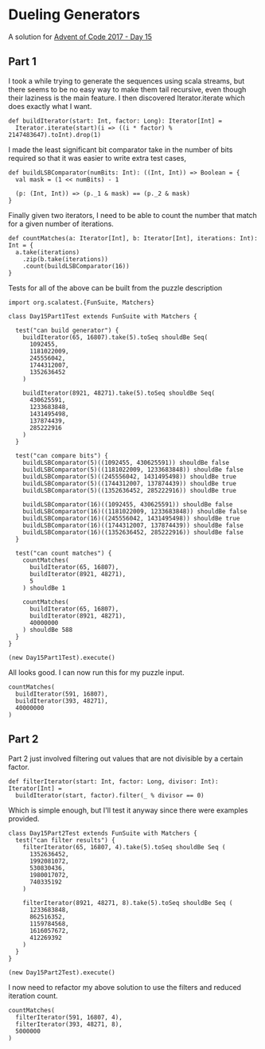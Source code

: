 # Dueling Generators

A solution for [Advent of Code 2017 - Day 15](http://adventofcode.com/2017/day/15)

## Part 1

I took a while trying to generate the sequences using scala streams, but there
seems to be no easy way to make them tail recursive, even though their laziness
is the main feature. I then discovered Iterator.iterate which does exactly what
I want. 

```tut:book
def buildIterator(start: Int, factor: Long): Iterator[Int] =
  Iterator.iterate(start)(i => ((i * factor) % 2147483647).toInt).drop(1)
```

I made the least significant bit comparator take in the number of bits required
so that it was easier to write extra test cases,

```tut:book
def buildLSBComparator(numBits: Int): ((Int, Int)) => Boolean = {
  val mask = (1 << numBits) - 1

  (p: (Int, Int)) => (p._1 & mask) == (p._2 & mask)
}
```

Finally given two iterators, I need to be able to count the number that match
for a given number of iterations.

```tut:book
def countMatches(a: Iterator[Int], b: Iterator[Int], iterations: Int): Int = {
  a.take(iterations)
    .zip(b.take(iterations))
    .count(buildLSBComparator(16))
}
```

Tests for all of the above can be built from the puzzle description

```tut:book
import org.scalatest.{FunSuite, Matchers}

class Day15Part1Test extends FunSuite with Matchers {

  test("can build generator") {
    buildIterator(65, 16807).take(5).toSeq shouldBe Seq(
      1092455,
      1181022009,
      245556042,
      1744312007,
      1352636452
    )

    buildIterator(8921, 48271).take(5).toSeq shouldBe Seq(
      430625591,
      1233683848,
      1431495498,
      137874439,
      285222916
    )
  }

  test("can compare bits") {
    buildLSBComparator(5)((1092455, 430625591)) shouldBe false
    buildLSBComparator(5)((1181022009, 1233683848)) shouldBe false
    buildLSBComparator(5)((245556042, 1431495498)) shouldBe true
    buildLSBComparator(5)((1744312007, 137874439)) shouldBe true
    buildLSBComparator(5)((1352636452, 285222916)) shouldBe true

    buildLSBComparator(16)((1092455, 430625591)) shouldBe false
    buildLSBComparator(16)((1181022009, 1233683848)) shouldBe false
    buildLSBComparator(16)((245556042, 1431495498)) shouldBe true
    buildLSBComparator(16)((1744312007, 137874439)) shouldBe false
    buildLSBComparator(16)((1352636452, 285222916)) shouldBe false
  }

  test("can count matches") {
    countMatches(
      buildIterator(65, 16807),
      buildIterator(8921, 48271),
      5
    ) shouldBe 1

    countMatches(
      buildIterator(65, 16807),
      buildIterator(8921, 48271),
      40000000
    ) shouldBe 588
  }
}

(new Day15Part1Test).execute()
```

All looks good. I can now run this for my puzzle input.

```tut:book
countMatches(
  buildIterator(591, 16807),
  buildIterator(393, 48271),
  40000000
)
```

## Part 2

Part 2 just involved filtering out values that are not divisible by a certain 
factor.

```tut:book
def filterIterator(start: Int, factor: Long, divisor: Int): Iterator[Int] =
  buildIterator(start, factor).filter(_ % divisor == 0)
```

Which is simple enough, but I'll test it anyway since there were examples 
provided.

```tut:book
class Day15Part2Test extends FunSuite with Matchers {
  test("can filter results") {
    filterIterator(65, 16807, 4).take(5).toSeq shouldBe Seq (
      1352636452,
      1992081072,
      530830436,
      1980017072,
      740335192
    )

    filterIterator(8921, 48271, 8).take(5).toSeq shouldBe Seq (
      1233683848,
      862516352,
      1159784568,
      1616057672,
      412269392
    )
  }
}

(new Day15Part2Test).execute()
```

I now need to refactor my above solution to use the filters and reduced 
iteration count.

```tut:book
countMatches(
  filterIterator(591, 16807, 4),
  filterIterator(393, 48271, 8),
  5000000
)
````
